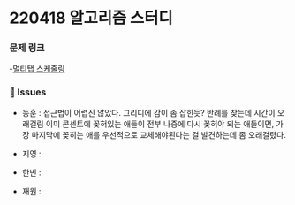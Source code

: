 # 220418 알고리즘 스터디

### 문제 링크

-[멀티탭 스케줄링](https://www.acmicpc.net/problem/17005)

### 👾 Issues

- 동훈 :
  접근법이 어렵진 않았다. 그리디에 감이 좀 잡힌듯?
  반례를 찾는데 시간이 오래걸림 이미 콘센트에 꽂혀있는 애들이 전부 나중에 다시 꽂혀야 되는 애들이면,
  가장 마지막에 꽂히는 애를 우선적으로 교체해야된다는 걸 발견하는데 좀 오래걸렸다.

- 지영 :

- 한빈 :

- 재원 :
